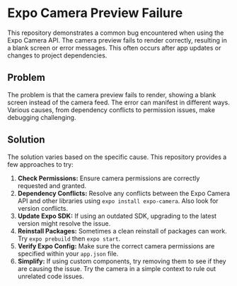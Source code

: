 # Expo Camera Preview Failure

This repository demonstrates a common bug encountered when using the Expo Camera API. The camera preview fails to render correctly, resulting in a blank screen or error messages. This often occurs after app updates or changes to project dependencies.

## Problem

The problem is that the camera preview fails to render, showing a blank screen instead of the camera feed.  The error can manifest in different ways.  Various causes, from dependency conflicts to permission issues, make debugging challenging.

## Solution

The solution varies based on the specific cause.  This repository provides a few approaches to try:

1. **Check Permissions:** Ensure camera permissions are correctly requested and granted.
2. **Dependency Conflicts:** Resolve any conflicts between the Expo Camera API and other libraries using `expo install expo-camera`.  Also look for version conflicts.
3. **Update Expo SDK:** If using an outdated SDK, upgrading to the latest version might resolve the issue.
4. **Reinstall Packages:**  Sometimes a clean reinstall of packages can work.  Try `expo prebuild` then `expo start`.
5. **Verify Expo Config:** Make sure the correct camera permissions are specified within your `app.json` file.
6. **Simplify:** If using custom components, try removing them to see if they are causing the issue.  Try the camera in a simple context to rule out unrelated code issues.